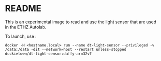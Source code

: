 # README

This is an experimental image to read and use the light sensor that are used in the ETHZ Autolab.

To launch, use : 

`docker -H <hostname.local> run --name dt-light-sensor --privileged -v /data:/data -dit --network=host --restart unless-stopped duckietown/dt-light-sensor:daffy-arm32v7`
